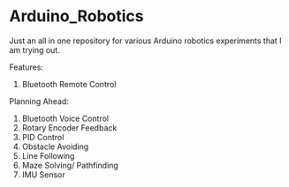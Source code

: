 # Arduino_Robotics
Just an all in one repository for various Arduino robotics experiments that I am trying out.

Features:
1. Bluetooth Remote Control

Planning Ahead:
1. Bluetooth Voice Control
2. Rotary Encoder Feedback
3. PID Control
4. Obstacle Avoiding
5. Line Following
6. Maze Solving/ Pathfinding
7. IMU Sensor

